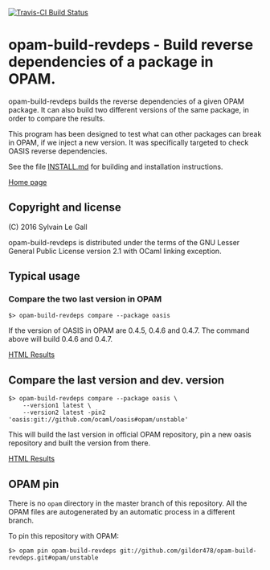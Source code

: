 [![Travis-CI Build Status](https://travis-ci.org/gildor478/opam-build-revdeps.svg?branch=master)](https://travis-ci.org/gildor478/opam-build-revdeps)

<!--- OASIS_START --->
<!--- DO NOT EDIT (digest: 0960dc0edb22b48e6a11234160d6d656) --->

opam-build-revdeps - Build reverse dependencies of a package in OPAM.
=====================================================================

opam-build-revdeps builds the reverse dependencies of a given OPAM package.
It can also build two different versions of the same package, in order to
compare the results.

This program has been designed to test what can other packages can break in
OPAM, if we inject a new version. It was specifically targeted to check OASIS
reverse dependencies.

See the file [INSTALL.md](INSTALL.md) for building and installation
instructions.

[Home page](https://github.com/gildor478/opam-build-revdeps)

Copyright and license
---------------------

(C) 2016 Sylvain Le Gall

opam-build-revdeps is distributed under the terms of the GNU Lesser General
Public License version 2.1 with OCaml linking exception.

<!--- OASIS_STOP --->

Typical usage
-------------

### Compare the two last version in OPAM

```
$> opam-build-revdeps compare --package oasis
```

If the version of OASIS in OPAM are 0.4.5, 0.4.6 and 0.4.7. The command above
will build 0.4.6 and 0.4.7.

[HTML Results](https://gildor478.github.io/opam-build-revdeps/oasis-0.4.6-0.4.7.html)


## Compare the last version and dev. version

```
$> opam-build-revdeps compare --package oasis \
    --version1 latest \
    --version2 latest -pin2 'oasis:git://github.com/ocaml/oasis#opam/unstable'
```

This will build the last version in official OPAM repository, pin a new oasis
repository and built the version from there.

[HTML Results](https://gildor478.github.io/opam-build-revdeps/oasis-0.4.7-0.4.8~HEAD.html)

OPAM pin
--------

There is no `opam` directory in the master branch of this repository. All the
OPAM files are autogenerated by an automatic process in a different branch.

To pin this repository with OPAM:
```
$> opam pin opam-build-revdeps git://github.com/gildor478/opam-build-revdeps.git#opam/unstable
```

